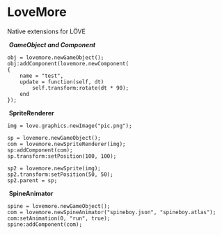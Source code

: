 # LoveMore
Native extensions for LÖVE

​	***GameObject and Component***

	obj = lovemore.newGameObject();
	obj:addComponent(lovemore.newComponent(
	{
		name = "test",
	    update = function(self, dt)
			self.transform:rotate(dt * 90);
		end
	});
​	**SpriteRenderer**

	img = love.graphics.newImage("pic.png");
	
	sp = lovemore.newGameObject();
	com = lovemore.newSpriteRenderer(img);
	sp:addComponent(com);
	sp.transform:setPosition(100, 100);
	
	sp2 = lovemore.newSprite(img);
	sp2.transform:setPosition(50, 50);
	sp2.parent = sp;


​	**SpineAnimator**

	spine = lovemore.newGameObject();
	com = lovemore.newSpineAnimator("spineboy.json", "spineboy.atlas");
	com:setAnimation(0, "run", true);
	spine:addComponent(com);